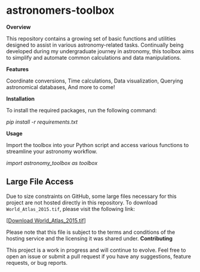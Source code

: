 # astronomers-toolbox
**Overview**

This repository contains a growing set of basic functions and utilities designed to assist in various astronomy-related tasks. Continually being developed during my undergraduate journey in astronomy, this toolbox aims to simplify and automate common calculations and data manipulations.

**Features**

Coordinate conversions,
Time calculations,
Data visualization,
Querying astronomical databases,
And more to come!

**Installation**

To install the required packages, run the following command:

_pip install -r requirements.txt_

**Usage**

Import the toolbox into your Python script and access various functions to streamline your astronomy workflow.

_import astronomy_toolbox as toolbox_

## Large File Access

Due to size constraints on GitHub, some large files necessary for this project are not hosted directly in this repository. To download `World_Atlas_2015.tif`, please visit the following link:

[[Download World_Atlas_2015.tif](https://www2.lightpollutionmap.info/data/wa_2015_original.zip)]

Please note that this file is subject to the terms and conditions of the hosting service and the licensing it was shared under.
**Contributing**

This project is a work in progress and will continue to evolve. Feel free to open an issue or submit a pull request if you have any suggestions, feature requests, or bug reports.
